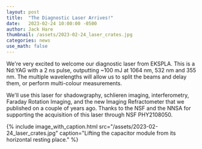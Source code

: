 ```yaml
---
layout: post
title:  "The Diagnostic Laser Arrives!"
date:   2023-02-24 10:00:00 -0500
author: Jack Hare
thumbnail: /assets/2023-02-24_laser_crates.jpg
categories: news
use_math: false
---
```


We're very excited to welcome our diagnostic laser from EKSPLA. 
This is a Nd:YAG with a 2 ns pulse, outputting ~100 mJ at 1064 nm, 532 nm and 355 nm. 
The multiple wavelengths will allow us to split the beams and delay them, or perform multi-colour measurements.

We'll use this laser for shadowgraphy, schlieren imaging, interferometry, Faraday Rotation Imaging, and the new Imaging Refractometer that we published on a couple of years ago. 
Thanks to the NSF and the NNSA for supporting the acquisition of this laser through NSF PHY2108050.

{% include image_with_caption.html 
    src="/assets/2023-02-24_laser_crates.jpg" 
    caption="Lifting the capacitor module from its horizontal resting place."
%}
